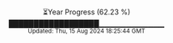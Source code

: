 <p align="center">
⏳Year Progress (62.23 %) <br>
██████████████████▁▁▁▁▁▁▁▁▁▁▁▁ <br>
<sub>Updated: Thu, 15 Aug 2024 18:25:44 GMT</sub>
</p>

